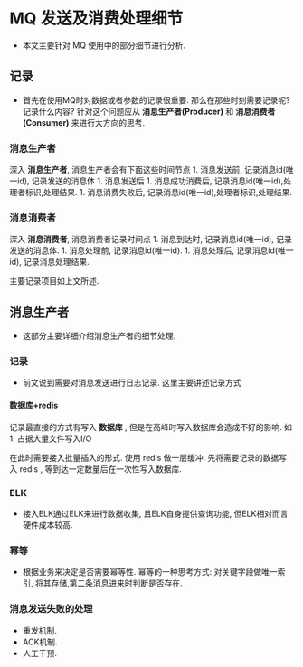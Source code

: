 # MQ 发送及消费处理细节
- 本文主要针对 MQ 使用中的部分细节进行分析. 

## 记录
- 首先在使用MQ时对数据或者参数的记录很重要. 
    那么在那些时刻需要记录呢? 记录什么内容?
    针对这个问题应从 **消息生产者(Producer)** 和 **消息消费者(Consumer)** 来进行大方向的思考. 
    
    
    
### 消息生产者
深入 **消息生产者**, 消息生产者会有下面这些时间节点
    1. 消息发送前, 记录消息id(唯一id), 记录发送的消息体
    1. 消息发送后
        1. 消息成功消费后, 记录消息id(唯一id),处理者标识,处理结果.
        1. 消息消费失败后, 记录消息id(唯一id),处理者标识,处理结果.

### 消息消费者
深入 **消息消费者**, 消息消费者记录时间点
    1. 消息到达时, 记录消息id(唯一id), 记录发送的消息体.
    1. 消息处理前, 记录消息id(唯一id). 
    1. 消息处理后, 记录消息id(唯一id), 记录消息处理结果.

主要记录项目如上文所述.

## 消息生产者
- 这部分主要详细介绍消息生产者的细节处理. 
### 记录
- 前文说到需要对消息发送进行日志记录. 这里主要讲述记录方式


#### 数据库+redis
记录最直接的方式有写入 **数据库** , 但是在高峰时写入数据库会造成不好的影响. 如
    1. 占据大量文件写入I/O

在此时需要接入批量插入的形式. 使用 redis 做一层缓冲. 先将需要记录的数据写入 redis , 等到达一定数量后在一次性写入数据库. 


### ELK 
- 接入ELK通过ELK来进行数据收集, 且ELK自身提供查询功能, 但ELK相对而言硬件成本较高. 



### 幂等
- 根据业务来决定是否需要幂等性. 幂等的一种思考方式: 对关键字段做唯一索引, 将其存储,第二条消息进来时判断是否存在. 



### 消息发送失败的处理
- 重发机制. 
- ACK机制. 
- 人工干预. 



